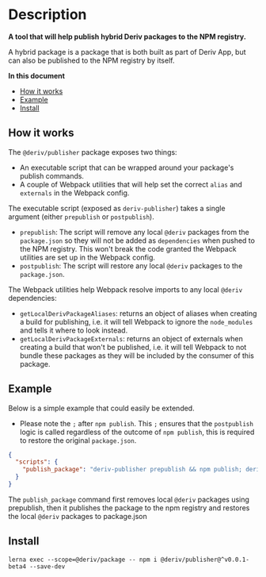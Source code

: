 # Description

**A tool that will help publish hybrid Deriv packages to the NPM registry.**

A hybrid package is a package that is both built as part of Deriv App, but can also be published to the NPM registry by itself.

**In this document**

-   [How it works](#how-it-works)
-   [Example](#example)
-   [Install](#install)

## How it works

The `@deriv/publisher` package exposes two things:

-   An executable script that can be wrapped around your package's publish commands.
-   A couple of Webpack utilities that will help set the correct `alias` and `externals` in the Webpack config.

The executable script (exposed as `deriv-publisher`) takes a single argument (either `prepublish` or `postpublish`).

-   `prepublish`: The script will remove any local `@deriv` packages from the `package.json` so they will not be added as `dependencies` when pushed to the NPM registry. This won't break the code granted the Webpack utilities are set up in the Webpack config.
-   `postpublish`: The script will restore any local `@deriv` packages to the `package.json`.

The Webpack utilities help Webpack resolve imports to any local `@deriv` dependencies:

-   `getLocalDerivPackageAliases`: returns an object of aliases when creating a build for publishing, i.e. it will tell Webpack to ignore the `node_modules` and tells it where to look instead.
-   `getLocalDerivPackageExternals`: returns an object of externals when creating a build that won't be published, i.e. it will tell Webpack to not bundle these packages as they will be included by the consumer of this package.

## Example

Below is a simple example that could easily be extended.

-   Please note the `;` after `npm publish`. This `;` ensures that the `postpublish` logic is called regardless of the outcome of `npm publish`, this is required to restore the original `package.json`.

```JSON
{
  "scripts": {
    "publish_package": "deriv-publisher prepublish && npm publish; deriv-publisher postpublish"
  }
}
```
The `publish_package` command first removes local `@deriv` packages using prepublish, then it publishes the package to the npm registry and restores the local `@deriv` packages to package.json
## Install

```
lerna exec --scope=@deriv/package -- npm i @deriv/publisher@^v0.0.1-beta4 --save-dev
```
